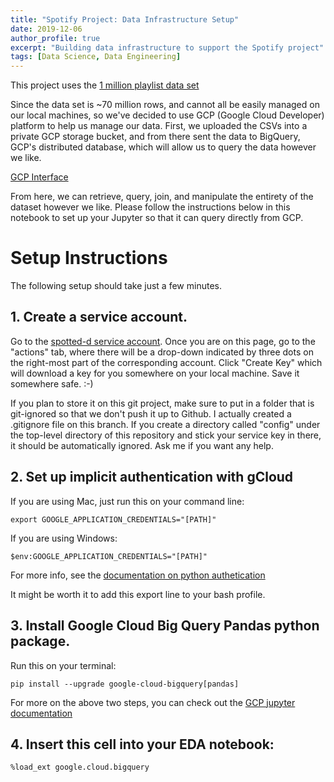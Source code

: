 ```yaml
---
title: "Spotify Project: Data Infrastructure Setup"
date: 2019-12-06
author_profile: true
excerpt: "Building data infrastructure to support the Spotify project"
tags: [Data Science, Data Engineering]
---
```


This project uses the [1 million playlist data set](https://recsys-challenge.spotify.com/)

Since the data set is ~70 million rows, and cannot all be easily managed on our local machines, so we've decided to use GCP (Google Cloud Developer) platform to help us manage our data. First, we uploaded the CSVs into a private GCP storage bucket, and from there sent the data to BigQuery, GCP's distributed database, which will allow us to query the data however we like.

[GCP Interface](https://console.cloud.google.com/bigquery?folder=&organizationId=&project=spotted-d&p=spotted-d&d=playlist_songs&t=playlist_songs&page=table)

From here, we can retrieve, query, join, and manipulate the entirety of the dataset however we like. Please follow the instructions below in this notebook to set up your Jupyter so that it can query directly from GCP.

# Setup Instructions

The following setup should take just a few minutes.

## 1. Create a service account. 
Go to the [spotted-d service account](https://console.cloud.google.com/iam-admin/serviceaccounts?project=spotted-d). Once you are on this page, go to the "actions" tab, where there will be a drop-down indicated by three dots on the right-most part of the corresponding account. Click "Create Key" which will download a key for you somewhere on your local machine. Save it somewhere safe. :-)  

If you plan to store it on this git project, make sure to put in a folder that is git-ignored so that we don't push it up to Github. I actually created a .gitignore file on this branch. If you create a directory called "config" under the top-level directory of this repository and stick your service key in there, it should be automatically ignored. Ask me if you want any help.

## 2. Set up implicit authentication with gCloud
If you are using Mac, just run this on your command line:

`export GOOGLE_APPLICATION_CREDENTIALS="[PATH]"`

If you are using Windows:

`$env:GOOGLE_APPLICATION_CREDENTIALS="[PATH]"`

For more info, see the [documentation on python authetication](https://cloud.google.com/docs/authentication/getting-started#auth-cloud-implicit-python)

It might be worth it to add this export line to your bash profile.

## 3. Install Google Cloud Big Query Pandas python package.

Run this on your terminal:

`pip install --upgrade google-cloud-bigquery[pandas]`

For more on the above two steps, you can check out the [GCP jupyter documentation](https://cloud.google.com/bigquery/docs/visualize-jupyter)

## 4. Insert this cell into your EDA notebook:
`%load_ext google.cloud.bigquery`